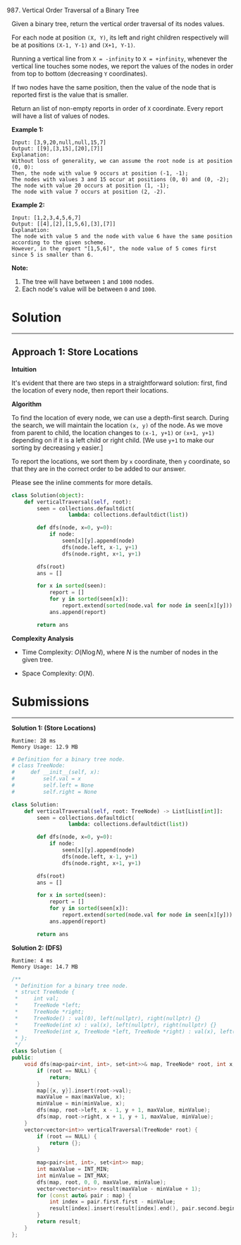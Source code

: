 987. Vertical Order Traversal of a Binary Tree

Given a binary tree, return the vertical order traversal of its nodes values.

For each node at position `(X, Y)`, its left and right children respectively will be at positions `(X-1, Y-1)` and `(X+1, Y-1)`.

Running a vertical line from `X = -infinity` to `X = +infinity`, whenever the vertical line touches some nodes, we report the values of the nodes in order from top to bottom (decreasing `Y` coordinates).

If two nodes have the same position, then the value of the node that is reported first is the value that is smaller.

Return an list of non-empty reports in order of `X` coordinate.  Every report will have a list of values of nodes.

 

**Example 1:**


```
Input: [3,9,20,null,null,15,7]
Output: [[9],[3,15],[20],[7]]
Explanation: 
Without loss of generality, we can assume the root node is at position (0, 0):
Then, the node with value 9 occurs at position (-1, -1);
The nodes with values 3 and 15 occur at positions (0, 0) and (0, -2);
The node with value 20 occurs at position (1, -1);
The node with value 7 occurs at position (2, -2).
```

**Example 2:**


```
Input: [1,2,3,4,5,6,7]
Output: [[4],[2],[1,5,6],[3],[7]]
Explanation: 
The node with value 5 and the node with value 6 have the same position according to the given scheme.
However, in the report "[1,5,6]", the node value of 5 comes first since 5 is smaller than 6.
```

**Note:**

1. The tree will have between `1` and `1000` nodes.
1. Each node's value will be between `0` and `1000`.

# Solution
---
## Approach 1: Store Locations
**Intuition**

It's evident that there are two steps in a straightforward solution: first, find the location of every node, then report their locations.

**Algorithm**

To find the location of every node, we can use a depth-first search. During the search, we will maintain the location `(x, y)` of the node. As we move from parent to child, the location changes to `(x-1, y+1)` or `(x+1, y+1)` depending on if it is a left child or right child. [We use `y+1` to make our sorting by decreasing `y` easier.]

To report the locations, we sort them by `x` coordinate, then `y` coordinate, so that they are in the correct order to be added to our answer.

Please see the inline comments for more details.

```python
class Solution(object):
    def verticalTraversal(self, root):
        seen = collections.defaultdict(
                  lambda: collections.defaultdict(list))

        def dfs(node, x=0, y=0):
            if node:
                seen[x][y].append(node)
                dfs(node.left, x-1, y+1)
                dfs(node.right, x+1, y+1)

        dfs(root)
        ans = []

        for x in sorted(seen):
            report = []
            for y in sorted(seen[x]):
                report.extend(sorted(node.val for node in seen[x][y]))
            ans.append(report)

        return ans
```

**Complexity Analysis**

* Time Complexity: $O(N \log N)$, where $N$ is the number of nodes in the given tree.

* Space Complexity: $O(N)$.

# Submissions
---
**Solution 1: (Store Locations)**
```
Runtime: 28 ms
Memory Usage: 12.9 MB
```
```python
# Definition for a binary tree node.
# class TreeNode:
#     def __init__(self, x):
#         self.val = x
#         self.left = None
#         self.right = None

class Solution:
    def verticalTraversal(self, root: TreeNode) -> List[List[int]]:
        seen = collections.defaultdict(
                  lambda: collections.defaultdict(list))

        def dfs(node, x=0, y=0):
            if node:
                seen[x][y].append(node)
                dfs(node.left, x-1, y+1)
                dfs(node.right, x+1, y+1)

        dfs(root)
        ans = []

        for x in sorted(seen):
            report = []
            for y in sorted(seen[x]):
                report.extend(sorted(node.val for node in seen[x][y]))
            ans.append(report)

        return ans
```

**Solution 2: (DFS)**
```
Runtime: 4 ms
Memory Usage: 14.7 MB
```
```c++
/**
 * Definition for a binary tree node.
 * struct TreeNode {
 *     int val;
 *     TreeNode *left;
 *     TreeNode *right;
 *     TreeNode() : val(0), left(nullptr), right(nullptr) {}
 *     TreeNode(int x) : val(x), left(nullptr), right(nullptr) {}
 *     TreeNode(int x, TreeNode *left, TreeNode *right) : val(x), left(left), right(right) {}
 * };
 */
class Solution {
public:
    void dfs(map<pair<int, int>, set<int>>& map, TreeNode* root, int x, int y, int& maxValue, int& minValue) {
        if (root == NULL) {
            return;
        }
        map[{x, y}].insert(root->val);
        maxValue = max(maxValue, x);
        minValue = min(minValue, x);
        dfs(map, root->left, x - 1, y + 1, maxValue, minValue);
        dfs(map, root->right, x + 1, y + 1, maxValue, minValue);
    }
    vector<vector<int>> verticalTraversal(TreeNode* root) {
        if (root == NULL) {
            return {};
        }
        
        map<pair<int, int>, set<int>> map;
        int maxValue = INT_MIN;
        int minValue = INT_MAX;
        dfs(map, root, 0, 0, maxValue, minValue);
        vector<vector<int>> result(maxValue - minValue + 1);
        for (const auto& pair : map) {
            int index = pair.first.first - minValue;
            result[index].insert(result[index].end(), pair.second.begin(), pair.second.end());
        }
        return result;
    }
};
```